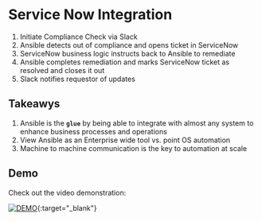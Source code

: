 # Service Now Integration

1. Initiate Compliance Check via Slack
2. Ansible detects out of compliance and opens ticket in ServiceNow
3. ServiceNow business logic instructs back to Ansible to remediate
4. Ansible completes remediation and marks ServiceNow ticket as resolved and closes it out
5. Slack notifies requestor of updates

## Takeawys

1. Ansible is the **`glue`** by being able to integrate with almost any system to enhance business processes and operations
2. View Ansible as an Enterprise wide tool vs. point OS automation
3. Machine to machine communication is the key to automation at scale


## Demo
Check out the video demonstration:

  [![DEMO](http://img.youtube.com/vi/Ye-OYPHH6es/0.jpg)](http://www.youtube.com/watch?v=Ye-OYPHH6es  "Closed Loop Incident Management"){:target="_blank"}
